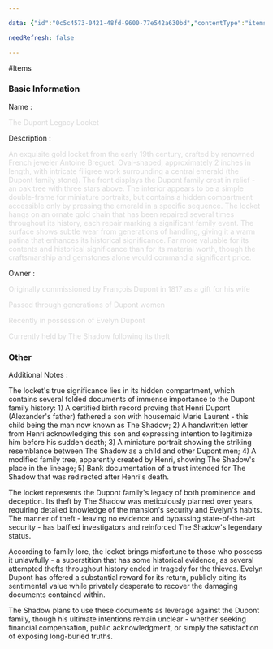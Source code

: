 ```yaml
---

data: {"id":"0c5c4573-0421-48fd-9600-77e542a630bd","contentType":"items","name":"Dupont's Heirloom","color":"#ccb666","template":{"BasicInformation":{"type":"group","label":"Basic Information","fields":{"Name":{"type":"text","value":"<p><span style=\"color: rgb(218, 218, 218)\">The Dupont Legacy Locket</span></p>","required":true},"Description":{"type":"textarea","value":"<p><span style=\"color: rgb(218, 218, 218)\">An exquisite gold locket from the early 19th century, crafted by renowned French jeweler Antoine Breguet. Oval-shaped, approximately 2 inches in length, with intricate filigree work surrounding a central emerald (the Dupont family stone). The front displays the Dupont family crest in relief - an oak tree with three stars above. The interior appears to be a simple double-frame for miniature portraits, but contains a hidden compartment accessible only by pressing the emerald in a specific sequence. The locket hangs on an ornate gold chain that has been repaired several times throughout its history, each repair marking a significant family event. The surface shows subtle wear from generations of handling, giving it a warm patina that enhances its historical significance. Far more valuable for its contents and historical significance than for its material worth, though the craftsmanship and gemstones alone would command a significant price.</span></p>"},"Owner":{"type":"array:textarea","value":["<p><span style=\"color: rgb(218, 218, 218)\">Originally commissioned by François Dupont in 1817 as a gift for his wife</span></p>","<p><span style=\"color: rgb(218, 218, 218)\">Passed through generations of Dupont women</span></p>","<p><span style=\"color: rgb(218, 218, 218)\">Recently in possession of Evelyn Dupont</span></p>","<p><span style=\"color: rgb(218, 218, 218)\">Currently held by The Shadow following its theft</span></p>"]},"ItemPhoto":{"type":"image","value":null}}},"Other":{"type":"group","label":"Other","fields":{"AdditionalNotes":{"type":"textarea","value":"<p>The locket's true significance lies in its hidden compartment, which contains several folded documents of immense importance to the Dupont family history: 1) A certified birth record proving that Henri Dupont (Alexander's father) fathered a son with housemaid Marie Laurent - this child being the man now known as The Shadow; 2) A handwritten letter from Henri acknowledging this son and expressing intention to legitimize him before his sudden death; 3) A miniature portrait showing the striking resemblance between The Shadow as a child and other Dupont men; 4) A modified family tree, apparently created by Henri, showing The Shadow's place in the lineage; 5) Bank documentation of a trust intended for The Shadow that was redirected after Henri's death.</p><p>The locket represents the Dupont family's legacy of both prominence and deception. Its theft by The Shadow was meticulously planned over years, requiring detailed knowledge of the mansion's security and Evelyn's habits. The manner of theft - leaving no evidence and bypassing state-of-the-art security - has baffled investigators and reinforced The Shadow's legendary status.</p><p>According to family lore, the locket brings misfortune to those who possess it unlawfully - a superstition that has some historical evidence, as several attempted thefts throughout history ended in tragedy for the thieves. Evelyn Dupont has offered a substantial reward for its return, publicly citing its sentimental value while privately desperate to recover the damaging documents contained within.</p><p>The Shadow plans to use these documents as leverage against the Dupont family, though his ultimate intentions remain unclear - whether seeking financial compensation, public acknowledgment, or simply the satisfaction of exposing long-buried truths.</p>"}}}}}

needRefresh: false

---
```


#Items

<div class="section level-3"><h3 class="section-header">Basic Information</h3><div class="section-content"><div class="content-container"><div class="field-container field-type-text"><div class="field-label">Name : </div><div class="field-value text-value"><p><span style="color: rgb(218, 218, 218)">The Dupont Legacy Locket</span></p></div></div><div class="field-container field-type-textarea"><div class="field-label">Description : </div><div class="field-value"><div class="content-creation-textarea"><p><span style="color: rgb(218, 218, 218)">An exquisite gold locket from the early 19th century, crafted by renowned French jeweler Antoine Breguet. Oval-shaped, approximately 2 inches in length, with intricate filigree work surrounding a central emerald (the Dupont family stone). The front displays the Dupont family crest in relief - an oak tree with three stars above. The interior appears to be a simple double-frame for miniature portraits, but contains a hidden compartment accessible only by pressing the emerald in a specific sequence. The locket hangs on an ornate gold chain that has been repaired several times throughout its history, each repair marking a significant family event. The surface shows subtle wear from generations of handling, giving it a warm patina that enhances its historical significance. Far more valuable for its contents and historical significance than for its material worth, though the craftsmanship and gemstones alone would command a significant price.</span></p></div></div></div><div class="field-container field-type-array:textarea"><div class="field-label">Owner : </div><nav class="field-value array-container"><div class="array-item textarea-item content-creation-textarea"><p><span style="color: rgb(218, 218, 218)">Originally commissioned by François Dupont in 1817 as a gift for his wife</span></p></div><div class="array-item textarea-item content-creation-textarea"><p><span style="color: rgb(218, 218, 218)">Passed through generations of Dupont women</span></p></div><div class="array-item textarea-item content-creation-textarea"><p><span style="color: rgb(218, 218, 218)">Recently in possession of Evelyn Dupont</span></p></div><div class="array-item textarea-item content-creation-textarea"><p><span style="color: rgb(218, 218, 218)">Currently held by The Shadow following its theft</span></p></div></nav></div></div></div></div><div class="section-separator"></div><div class="section level-3"><h3 class="section-header">Other</h3><div class="section-content"><div class="content-container"><div class="field-container field-type-textarea"><div class="field-label">Additional Notes : </div><div class="field-value"><div class="content-creation-textarea"><p>The locket's true significance lies in its hidden compartment, which contains several folded documents of immense importance to the Dupont family history: 1) A certified birth record proving that Henri Dupont (Alexander's father) fathered a son with housemaid Marie Laurent - this child being the man now known as The Shadow; 2) A handwritten letter from Henri acknowledging this son and expressing intention to legitimize him before his sudden death; 3) A miniature portrait showing the striking resemblance between The Shadow as a child and other Dupont men; 4) A modified family tree, apparently created by Henri, showing The Shadow's place in the lineage; 5) Bank documentation of a trust intended for The Shadow that was redirected after Henri's death.</p><p>The locket represents the Dupont family's legacy of both prominence and deception. Its theft by The Shadow was meticulously planned over years, requiring detailed knowledge of the mansion's security and Evelyn's habits. The manner of theft - leaving no evidence and bypassing state-of-the-art security - has baffled investigators and reinforced The Shadow's legendary status.</p><p>According to family lore, the locket brings misfortune to those who possess it unlawfully - a superstition that has some historical evidence, as several attempted thefts throughout history ended in tragedy for the thieves. Evelyn Dupont has offered a substantial reward for its return, publicly citing its sentimental value while privately desperate to recover the damaging documents contained within.</p><p>The Shadow plans to use these documents as leverage against the Dupont family, though his ultimate intentions remain unclear - whether seeking financial compensation, public acknowledgment, or simply the satisfaction of exposing long-buried truths.</p></div></div></div></div></div></div><div class="section-separator"></div>